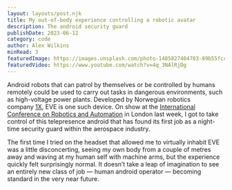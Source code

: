 ```yaml
---
layout: layouts/post.njk
title: My out-of-body experience controlling a robotic avatar
description: The android security guard
publishDate: 2023-06-12
category: code
author: Alex Wilkins
minRead: 3
featuredImage: https://images.unsplash.com/photo-1485827404703-89b55fcc595e?ixlib=rb-4.0.3&ixid=M3wxMjA3fDB8MHxzZWFyY2h8Mnx8cm9ib3RzfGVufDB8fDB8fHww&auto=format&fit=crop&w=600&q=60
featuredVideo: https://www.youtube.com/watch?v=4q_3NAlRjDg
---
```

<!--StartFragment-->

Android robots that can patrol by themselves or be controlled by humans remotely could be used to carry out tasks in dangerous environments, such as high-voltage power plants. Developed by Norwegian robotics company [1X](https://www.1x.tech/), EVE is one such device. On show at the [International Conference on Robotics and Automation](https://www.icra2023.org/) in London last week, I got to take control of this telepresence android that has found its first job as a night-time security guard within the aerospace industry.

The first time I tried on the headset that allowed me to virtually inhabit EVE was a little disconcerting, seeing my own body from a couple of metres away and waving at my human self with machine arms, but the experience quickly felt surprisingly normal. It doesn’t take a leap of imagination to see an entirely new class of job — human android operator — becoming standard in the very near future.

<!--EndFragment-->